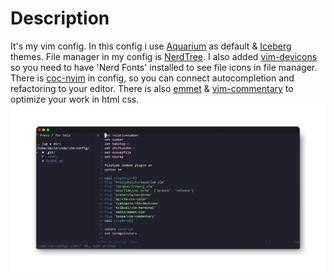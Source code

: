 # Description

It's my vim config. In this config i use [Aquarium](https://github.com/FrenzyExists/aquarium-vim) as default & [Iceberg](https://github.com/cocopon/iceberg.vim) themes.
File manager in my config is [NerdTree](https://github.com/preservim/nerdTree). I also added [vim-devicons](https://github.com/ryanoasis/vim-devicons) so you need to have 'Nerd Fonts' installed to see file icons in file manager. There is [coc-nvim](https://github.com/neoclide/coc.nvim) in config, so you can connect autocompletion and refactoring to your editor. There is also [emmet](https://github.com/mattn/emmet-vim) & [vim-commentary](https://github.com/tpope/vim-commentary) to optimize your work in html css.
![vim-config-demonstration](img/vim-config.png)
